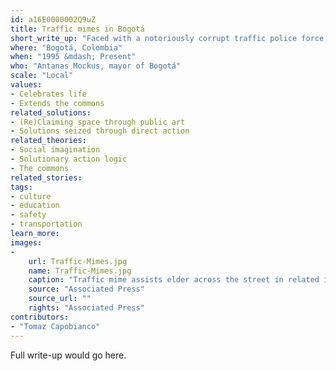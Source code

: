 ```yaml
---
id: a16E0000002Q9uZ
title: Traffic mimes in Bogotá
short_write_up: "Faced with a notoriously corrupt traffic police force, sky-high traffic fatality rates, and chaos on the roads, Bogotá mayor Antanas Mockus took bold and audacious action: he disbanded the corrupt cops and offered to retrain and rehire them… as mimes. Using popular education techniques, the traffic mimes fanned out through the city, mocking lawbreakers, applauding courteous drivers, and dramatizing the frustrations and challenges of citizens moving through traffic. The result: a 50 percent drop in traffic fatalities, reduced traffic gridlock, and a marked shift in the traffic culture of the city."
where: "Bogotá, Colombia"
when: "1995 &mdash; Present"
who: "Antanas Mockus, mayor of Bogotá"
scale: "Local"
values:
- Celebrates life
- Extends the commons
related_solutions:
- (Re)Claiming space through public art
- Solutions seized through direct action
related_theories:
- Social imagination
- Solutionary action logic
- The commons
related_stories:
tags:
- culture
- education
- safety
- transportation
learn_more:
images:
-
    url: Traffic-Mimes.jpg
    name: Traffic-Mimes.jpg
    caption: "Traffic mime assists elder across the street in related initiative in Venezuela."
    source: "Associated Press"
    source_url: ""
    rights: "Associated Press"
contributors:
- "Tomaz Capobianco"
---
```

Full write-up would go here.
